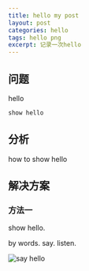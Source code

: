 ```yaml
---
title: hello my post
layout: post
categories: hello
tags: hello png
excerpt: 记录一次hello
---
```

## 问题

hello

```c
show hello
```


## 分析

how to show hello

## 解决方案

### 方法一

show hello.

by words.
say.
listen.

![say hello](https://AppleLin8.github.io/assets/img/say_hello.png)